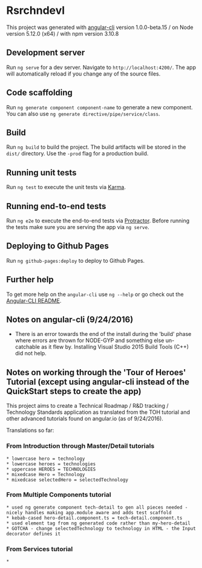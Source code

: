 # Rsrchndevl

This project was generated with [angular-cli](https://github.com/angular/angular-cli) version 1.0.0-beta.15 / on Node version 5.12.0 (x64) / with npm version 3.10.8

## Development server
Run `ng serve` for a dev server. Navigate to `http://localhost:4200/`. The app will automatically reload if you change any of the source files.

## Code scaffolding

Run `ng generate component component-name` to generate a new component. You can also use `ng generate directive/pipe/service/class`.

## Build

Run `ng build` to build the project. The build artifacts will be stored in the `dist/` directory. Use the `-prod` flag for a production build.

## Running unit tests

Run `ng test` to execute the unit tests via [Karma](https://karma-runner.github.io).

## Running end-to-end tests

Run `ng e2e` to execute the end-to-end tests via [Protractor](http://www.protractortest.org/). 
Before running the tests make sure you are serving the app via `ng serve`.

## Deploying to Github Pages

Run `ng github-pages:deploy` to deploy to Github Pages.

## Further help

To get more help on the `angular-cli` use `ng --help` or go check out the [Angular-CLI README](https://github.com/angular/angular-cli/blob/master/README.md).

## Notes on angular-cli (9/24/2016)
 * There is an error towards the end of the install during the 'build' phase where errors are thrown for NODE-GYP and something else un-catchable as it flew by. Installing
    Visual Studio 2015 Build Tools (C++) did not help.

## Notes on working through the 'Tour of Heroes' Tutorial (except using angular-cli instead of the QuickStart steps to create the app)
This project aims to create a Technical Roadmap / R&D tracking / Technology Standards application as translated from the TOH tutorial and other advanced tutorials
found on angular.io (as of 9/24/2016).

Translations so far:

### From Introduction through Master/Detail tutorials
    * lowercase hero = technology
    * lowercase heroes = technologies
    * uppercase HEROES = TECHNOLOGIES
    * mixedcase Hero = Technology
    * mixedcase selectedHero = selectedTechnology

### From Multiple Components tutorial
    * used ng generate component tech-detail to gen all pieces needed - nicely handles making app.module aware and adds test scaffold
    * kebab-cased hero-detail.component.ts = tech-detail.component.ts
    * used element tag from ng generated code rather than my-hero-detail
    * GOTCHA - change selectedTechnology to technology in HTML - the Input decorator defines it

### From Services tutorial
    *